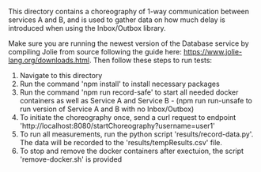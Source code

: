 This directory contains a choreography of 1-way communication between services A and B, and is used to gather data on how much delay is introduced when using the Inbox/Outbox library.

Make sure you are running the newest version of the Database service by compiling Jolie from source following the guide here: https://www.jolie-lang.org/downloads.html.
Then follow these steps to run tests:
1. Navigate to this directory
2. Run the command 'npm install' to install necessary packages
3. Run the command 'npm run record-safe' to start all needed docker containers as well as Service A and Service B - (npm run run-unsafe to run version of Service A and B with no Inbox/Outbox)
4. To initiate the choreography once, send a curl request to endpoint 'http://localhost:8080/startChoreography?username=user1'
5. To run all measurements, run the python script 'results/record-data.py'. The data will be recorded to the 'results/tempResults.csv' file.
6. To stop and remove the docker containers after exectuion, the script 'remove-docker.sh' is provided

